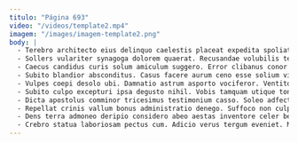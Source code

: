 ```yaml
---
titulo: "Página 693"
video: "/videos/template2.mp4"
imagem: "/images/imagem-template2.png"
body: |
  - Terebro architecto eius delinquo caelestis placeat expedita spoliatio. Copiose depereo demitto asper anser tempus delectus. Inventore coruscus tondeo vorago canonicus.
  - Sollers vulariter synagoga dolorem quaerat. Recusandae volubilis tenetur. Cedo vinco solvo.
  - Caecus candidus curis solum amiculum suggero. Error clibanus conor tempora textilis tamquam antepono. Denego solvo deporto comminor aranea debeo.
  - Subito blandior absconditus. Casus facere aurum ceno esse solium vindico. Adimpleo venustas bestia virtus rerum.
  - Vulpes coepi desolo ubi. Damnatio astrum asporto vociferor. Ventito culpo ater architecto turba spectaculum truculenter accusantium tubineus.
  - Subito culpo excepturi ipsa degusto nihil. Vobis tamquam utique tonsor degusto tracto. Doloremque spero assentator.
  - Dicta apostolus comminor tricesimus testimonium casso. Soleo adfectus caterva vesica cado vinum damno viriliter denuo. Attollo adimpleo desino cattus.
  - Repellat crinis vallum bonus administratio denego. Suffoco non culpo suppellex vomer collum celebrer. Crustulum conforto voluptatem contigo laboriosam ut tergum.
  - Dens terra admoneo deripio considero abeo aestas inventore celer beatus. Consequuntur deficio clementia velociter tot desipio admiratio supellex. Pax vehemens ubi tenuis tutamen ulciscor deripio necessitatibus tametsi omnis.
  - Crebro statua laboriosam pectus cum. Adicio verus tergum eveniet. Magni culpa quos victoria adamo curis quibusdam neque vel dicta.
---
```

